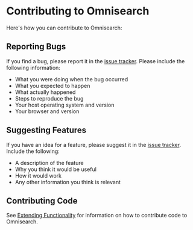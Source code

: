 # Contributing to Omnisearch

Here's how you can contribute to Omnisearch:

## Reporting Bugs

If you find a bug, please report it in the [issue tracker](https://github.com/FlamethrowerDevs/omnisearch/issues). Please include the following information:

- What you were doing when the bug occurred
- What you expected to happen
- What actually happened
- Steps to reproduce the bug
- Your host operating system and version
- Your browser and version

## Suggesting Features

If you have an idea for a feature, please suggest it in the [issue tracker](https://github.com/FlamethrowerDevs/omnisearch/issues). Include the following:

- A description of the feature
- Why you think it would be useful
- How it would work
- Any other information you think is relevant

## Contributing Code

See [Extending Functionality](extending_functionality.md) for information on how to contribute code to Omnisearch.